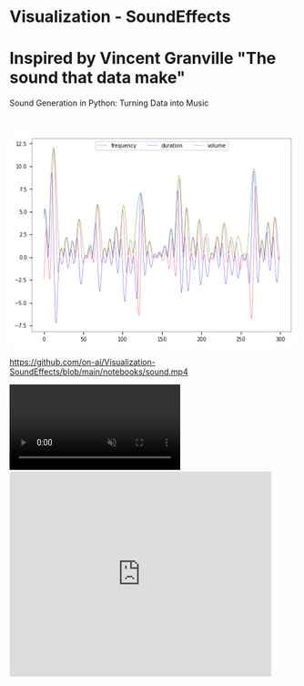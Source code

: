 # Visualization - SoundEffects
# Inspired by Vincent Granville "The sound that data make"
Sound Generation in Python: Turning Data into Music
 
<br>



![ANN GraphViz](./pictures/Frequency.png "ANN GraphViz")

https://github.com/on-ai/Visualization-SoundEffects/blob/main/notebooks/sound.mp4

<div><video controls src="./notebooks/sound.mp4" muted="false"></video></div>

<iframe width="460" height="360" src="https://www.youtube.com/embed/MUvoO9YmfgY" title="Generating and Videolizing Aggregative Processes" frameborder="0" allow="accelerometer; autoplay; clipboard-write; encrypted-media; gyroscope; picture-in-picture; web-share" referrerpolicy="strict-origin-when-cross-origin" allowfullscreen></iframe>


